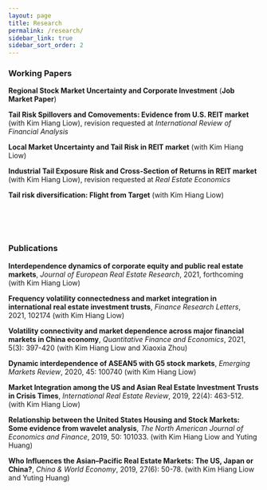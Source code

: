 ```yaml
---
layout: page
title: Research
permalink: /research/
sidebar_link: true
sidebar_sort_order: 2
---
```



### Working Papers

**Regional Stock Market Uncertainty and Corporate Investment** (**Job Market Paper**)

**Tail Risk Spillovers and Comovements: Evidence from U.S. REIT market** (with Kim Hiang Liow), revision requested at *International Review of Financial Analysis*

**Local Market Uncertainty and Tail Risk in REIT market** (with Kim Hiang Liow)

**Industrial Tail Exposure Risk and Cross-Section of Returns in REIT market** (with Kim Hiang Liow), revision requested at *Real Estate Economics*

**Tail risk diversification: Flight from Target** (with Kim Hiang Liow)

<br>
<br>
<br>


### Publications
**Interdependence dynamics of corporate equity and public real estate markets**, *Journal of European Real Estate Research*, 2021, forthcoming (with Kim Hiang Liow)

**Frequency volatility connectedness and market integration in international real estate investment trusts**, *Finance Research Letters*, 2021, 102174 (with Kim Hiang Liow)

**Volatility connectivity and market dependence across major financial markets in China economy**, *Quantitative Finance and Economics*, 2021, 5(3): 397-420 (with Kim Hiang Liow and Xiaoxia Zhou)

**Dynamic interdependence of ASEAN5 with G5 stock markets**, *Emerging Markets Review*, 2020, 45: 100740 (with Kim Hiang Liow)

**Market Integration among the US and Asian Real Estate Investment Trusts in Crisis Times**, *International Real Estate Review*, 2019, 22(4): 463-512. (with Kim Hiang Liow)

**Relationship between the United States Housing and Stock Markets: Some evidence from wavelet analysis**, *The North American Journal of Economics and Finance*, 2019, 50: 101033. (with Kim Hiang Liow and Yuting Huang)

**Who Influences the Asian–Pacific Real Estate Markets: The US, Japan or China?**, *China & World Economy*, 2019, 27(6): 50-78. (with Kim Hiang Liow and Yuting Huang)
